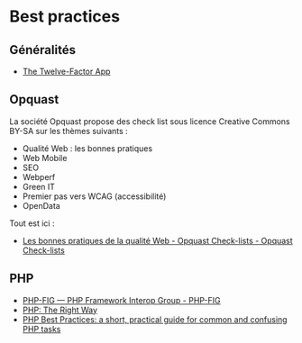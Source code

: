 # Best practices

## Généralités

- [The Twelve-Factor App](https://12factor.net/)

## Opquast

La société Opquast propose des check list sous licence Creative Commons BY-SA sur les thèmes suivants :

- Qualité Web : les bonnes pratiques
- Web Mobile
- SEO
- Webperf
- Green IT
- Premier pas vers WCAG (accessibilité)
- OpenData

Tout est ici :

- [Les bonnes pratiques de la qualité Web - Opquast Check-lists - Opquast Check-lists](https://checklists.opquast.com/fr/)

## PHP

- [PHP-FIG — PHP Framework Interop Group - PHP-FIG](https://www.php-fig.org/)
- [PHP: The Right Way](http://www.phptherightway.com/)
- [PHP Best Practices: a short, practical guide for common and confusing PHP tasks](https://phpbestpractices.org/)

